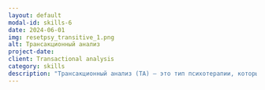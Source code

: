 ```yaml
---
layout: default
modal-id: skills-6
date: 2024-06-01
img: resetpsy_transitive_1.png
alt: Трансакционный анализ
project-date: 
client: Transactional analysis
category: skills
description: "Трансакционный анализ (ТА) — это тип психотерапии, который фокусируется на том, как люди взаимодействуют друг с другом, разбивая модели общения на три «эго-состояния»: Родитель, Взрослый и Ребенок. Он направлен на то, чтобы помочь людям понять эти состояния и то, как они влияют на их отношения и поведение. Как психолог с обширным опытом в ТА, я помог бесчисленному количеству клиентов распознать и изменить бесполезные модели в их взаимодействиях. Я умею определять эго-состояния в общении и помогать клиентам развивать более здоровые способы общения с другими. Мои знания в ТА позволяют мне направлять людей к улучшению общения, большему самосознанию и более полноценным отношениям. Я увлечена тем, чтобы дать клиентам возможность освободиться от негативных моделей и создать позитивные изменения в своей жизни."
---
```

